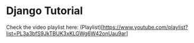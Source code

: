 # Django Tutorial

Check the video playlist here:
(Playlist)[https://www.youtube.com/playlist?list=PL3a3bfS9JkTBUK3xKLGWg6W42onUau9ar]

